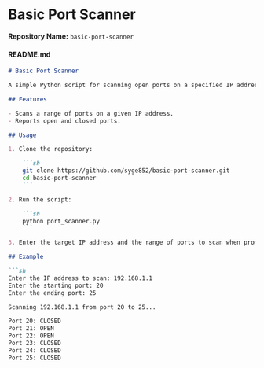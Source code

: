 # Basic Port Scanner

**Repository Name:** `basic-port-scanner`

#### README.md

```markdown
# Basic Port Scanner

A simple Python script for scanning open ports on a specified IP address. The script attempts to connect to a range of ports and reports which ones are open.

## Features

- Scans a range of ports on a given IP address.
- Reports open and closed ports.

## Usage

1. Clone the repository:

    ```sh
    git clone https://github.com/syge852/basic-port-scanner.git
    cd basic-port-scanner
    ```

2. Run the script:

    ```sh
    python port_scanner.py
    ```

3. Enter the target IP address and the range of ports to scan when prompted.

## Example

```sh
Enter the IP address to scan: 192.168.1.1
Enter the starting port: 20
Enter the ending port: 25

Scanning 192.168.1.1 from port 20 to 25...

Port 20: CLOSED
Port 21: OPEN
Port 22: OPEN
Port 23: CLOSED
Port 24: CLOSED
Port 25: CLOSED
